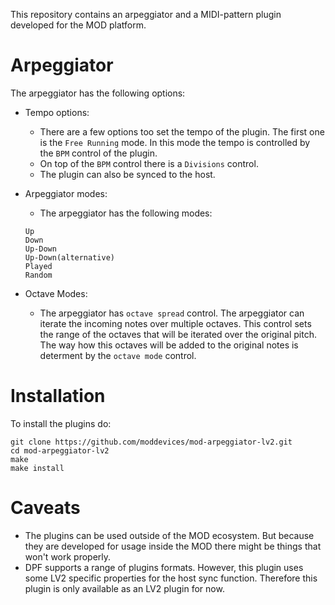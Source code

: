 This repository contains an arpeggiator and a MIDI-pattern plugin developed for the MOD platform.

# Arpeggiator

The arpeggiator has the following options:
* Tempo options:
    * There are a few options too set the tempo of the plugin. The first one is
      the `Free Running` mode. In this mode the
      tempo is controlled by the `BPM` control of the plugin.
    * On top of the `BPM` control there is a `Divisions`
      control.
    * The plugin can also be synced to the host.

* Arpeggiator modes:
    * The arpeggiator has the following modes:

    ```
    Up
    Down
    Up-Down
    Up-Down(alternative)
    Played
    Random
    ```

* Octave Modes:
    * The arpeggiator has `octave spread` control.
    The arpeggiator can iterate the incoming notes over multiple octaves.
    This control sets the range of the octaves that will be iterated over the
    original pitch. The way how this octaves will be added to the original notes
    is determent by the `octave mode` control.

# Installation

To install the plugins do:
```
git clone https://github.com/moddevices/mod-arpeggiator-lv2.git
cd mod-arpeggiator-lv2
make
make install
```

# Caveats

* The plugins can be used outside of the MOD ecosystem. But
  because they are developed for usage inside the MOD there
  might be things that won't work properly.
* DPF supports a range of plugins formats. However, this plugin
  uses some LV2 specific properties for the host sync function.
  Therefore this plugin is only available as an LV2 plugin for now.
